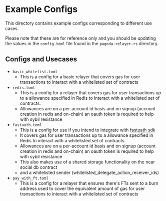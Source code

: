 # Example Configs 
This directory contains example configs corresponding to different use cases. 

Please note that these are for reference only and you should be updating the values in the `config.toml` file found in the `pagoda-relayer-rs` directory.

## Configs and Usecases
- `basic_whitelist.toml`
  - This is a config for a basic relayer that covers gas for user transactions to interact with a whitelisted set of contracts
- `redis.toml`
  - This is a config for a relayer that covers gas for user transactions up to a allowance specified in Redis to interact with a whitelisted set of contracts. 
  - Allowances are on a per-account id basis and on signup (account creation in redis and on-chain) an oauth token is required to help with sybil resistance
- `fastauth.toml`
  - This is a config for use if you intend to integrate with [fastuath sdk](https://docs.near.org/tools/fastauth-sdk)
  - It covers gas for user transactions up to a allowance specified in Redis to interact with a whitelisted set of contracts. 
  - Allowances are on a per-account id basis and on signup (account creation in redis and on-chain) an oauth token is required to help with sybil resistance 
  - This also makes use of a shared storage functionality on the near social db contract 
  - and a whitelisted sender (whitelisted_delegate_action_receiver_ids)
- `pay_with_ft.toml` 
  - This is a config for a relayer that ensures there's FTs sent to a burn address used to cover the equivalent amount of gas for user transactions to interact with a whitelisted set of contracts 